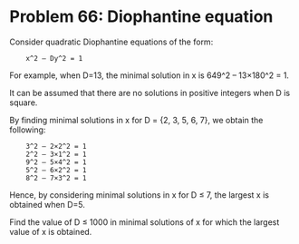 # Problem 66: Diophantine equation
Consider quadratic Diophantine equations of the form:

```
	x^2 – Dy^2 = 1
```

For example, when D=13, the minimal solution in x is 649^2 – 13×180^2 = 1.

It can be assumed that there are no solutions in positive integers when D is square.

By finding minimal solutions in x for D = {2, 3, 5, 6, 7}, we obtain the following:

```
	3^2 – 2×2^2 = 1
	2^2 – 3×1^2 = 1
	9^2 – 5×4^2 = 1
	5^2 – 6×2^2 = 1
	8^2 – 7×3^2 = 1
```

Hence, by considering minimal solutions in x for D ≤ 7, the largest x is obtained when D=5.

Find the value of D ≤ 1000 in minimal solutions of x for which the largest value of x is obtained.
